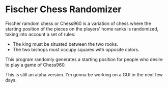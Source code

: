 # Fischer Chess Randomizer

Fischer ramdom chess or Chess960 is a variation of chess where the starting position of the pieces on the players' home ranks is randomized, taking into account a set of rules:
- The king must be situated between the two rooks.
- The two bishops must occupy squares with opposite colors.

This program randomly generates a starting position for people who desire to play a game of Chess960.

This is still an alpha version. I'm gonna be working on a GUI in the next few days.
